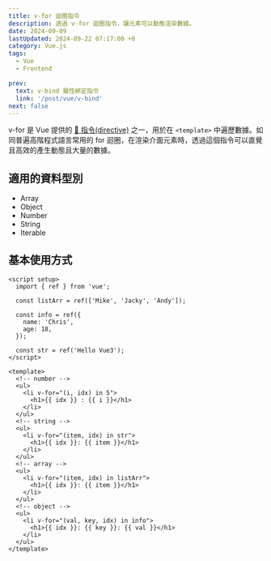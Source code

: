 ```yaml
---
title: v-for 迴圈指令
description: 透過 v-for 迴圈指令，讓元素可以動態渲染數據。
date: 2024-09-09
lastUpdated: 2024-09-22 07:17:00 +8
category: Vue.js
tags:
  - Vue
  - Frontend

prev:
  text: v-bind 屬性綁定指令
  link: '/post/vue/v-bind'
next: false
---
```


v-for 是 Vue 提供的 [🔗 指令(directive)](https://vuejs.org/api/built-in-directives.html#v-for) 之一，用於在 `<template>` 中遍歷數據。如同普遍高階程式語言常用的 for 迴圈，在渲染介面元素時，透過這個指令可以直覺且高效的產生動態且大量的數據。

## 適用的資料型別

- Array
- Object
- Number
- String
- Iterable

## 基本使用方式

```vue:line-numbers
<script setup>
  import { ref } from 'vue';

  const listArr = ref(['Mike', 'Jacky', 'Andy']);

  const info = ref({
    name: 'Chris',
    age: 18,
  });

  const str = ref('Hello Vue3');
</script>

<template>
  <!-- number -->
  <ul>
    <li v-for="(i, idx) in 5">
      <h1>{{ idx }} : {{ i }}</h1>
    </li>
  </ul>
  <!-- string -->
  <ul>
    <li v-for="(item, idx) in str">
      <h1>{{ idx }}: {{ item }}</h1>
    </li>
  </ul>
  <!-- array -->
  <ul>
    <li v-for="(item, idx) in listArr">
      <h1>{{ idx }}: {{ item }}</h1>
    </li>
  </ul>
  <!-- object -->
  <ul>
    <li v-for="(val, key, idx) in info">
      <h1>{{ idx }}: {{ key }}: {{ val }}</h1>
    </li>
  </ul>
</template>
```
